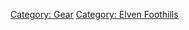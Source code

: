 [Category: Gear](Category:_Gear "wikilink") [Category: Elven
Foothills](Category:_Elven_Foothills "wikilink")
